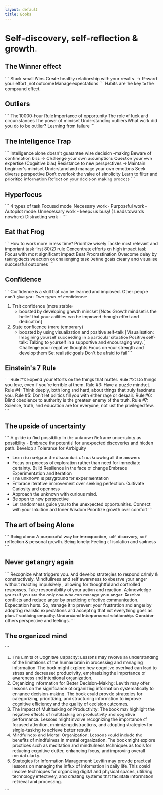 ```yaml
---
layout: default
title: Books
---
```


# Self-discovery, self-reflection & growth.

## The Winner effect
´´´
‌Stack small Wins
‌Create healthy relationship with your results.
      -> Reward your effort ,not outcome 
‌Manage expectations 
´´´
Habits are the key to the compound effect.

## Outliers
´´´
‌The 10000-hour Rule
‌Importance of opportunity
‌The role of luck and circumstances
‌The power of mindset
‌Understanding outliers
     What work did you do to be outlier?
‌Learning from failure
´´´
## The Intelligence Trap
´´´
‌Intelligence alone doesn't guarantee wise decision -making
‌Beware of confirmation bias 
     -> Challenge your own assumptions
‌Question your own expertise (Cognitive bias)
     Resistance to new perspectives
    -> Maintain beginner's mindset 
‌Understand and manage your own emotions
‌Seek diverse perspective
‌Don't overlook the value of simplicity
‌Learn to filter and prioritize information
‌Reflect on your decision making process
´´´
## Hyperfocus
´´´
4 types of task
Focused mode:
‌Necessary work -
‌Purposeful work - 
Autopilot mode:
‌Unnecessary work - keeps us busy!
                                   ( Leads towards nowhere)
‌Distracting work - 
´´´
## Eat that Frog
´´´
How to work more in less time?
‌Prioritize wisely
      Tackle most relevant and important task first
‌80/20 rule
       Concentrate efforts on high impact task
       Focus with most significant impact
‌Beat Procrastination
       Overcome delay by taking decisive action on            challenging task
‌Define goals clearly and visualise successful outcomes 
´´´
## Confidence
´´´
‌Confidence is a skill that can be learned and improved. Other people can't give you.
‌Two types of confidence:
1. Trait confidence (more stable)
     - boosted by developing growth mindset 
     [Note: Growth mindset is the belief that your abilities can be improved through effort and dedication]
2. State confidence (more temporary)
    - boosted by using visualization and positive self-talk 
[ Visualisation: Imagining yourself succeeding in a particular situation
Positive self-talk: Talking to yourself in a supportive and encouraging way.
]
‌Challenge your negative thoughts
‌Focus on your strength and develop them
‌Set realistic goals
‌Don't be afraid to fail
´´´
## Einstein's 7 Rule
´´´
Rule #1: Expend your efforts on the things that matter.
Rule #2: Do things you love, even if you’re terrible at them.
Rule #3: Have a puzzle mindset.
Rule #4: Think deeply, both long and hard, about things that truly fascinate you.
Rule #5: Don’t let politics fill you with either rage or despair.
Rule #6: Blind obedience to authority is the greatest enemy of the truth.
Rule #7: Science, truth, and education are for everyone, not just the privileged few.
´´´

## The upside of uncertainty 
´´´
A guide to find possibility in the unknown 
‌Reframe uncertainty as possibility
     - Embrace the potential for unexpected discoveries and hidden path.
‌Develop a Tolerance for Ambiguity
   - Learn to navigate the discomfort of not knowing all the answers 
   - Focus on process of exploration rather than need  for immediate certainty.
‌Build Resilience in the face of change
‌Embrace Experimentation and Iteration
   - The unknown is playground for experimentation.
   - Embrace iterative improvement over seeking perfection.
‌Cultivate Curiosity and openness
   - Approach the unknown with curious mind.
   - Be open to new perspective
   - Let randomness guide you to the unexpected opportunities.
‌Connect with your Intuition and Inner Wisdom
‌Prioritize growth over comfort
´´´
## The art of being Alone
´´´
‌Being alone: A purposeful way for introspection, self-discovery, self-reflection & personal growth.
‌Being lonely: Feeling of isolation and sadness 
´´´
## Never get angry again
´´´
‌Recognize what triggers you. And develop strategies to respond calmly & constructively.
‌Mindfullness and self awareness to obesrve your anger without reacting impulsively , allowing for thoughtful and controlled responses.
‌Take responsibility of your action and reaction.
‌Acknowledge yourself you are the only one who can manage your anger.
‌Resolve conflicts and reduce anger by practicing effective communication.
‌Expectation hurts. So, manage it to prevent your frustration and anger by adopting realistic expectations and accepting that not everything goes as plan.
‌Practicing empathy. Understand Interpersonal relationship. Consider others perspective and feelings.
´´´
## The organized mind
´´´
1. The Limits of Cognitive Capacity:
Lessons may involve an understanding of the limitations of the human brain in processing and managing information.
The book might explore how cognitive overload can lead to stress and decreased productivity, emphasizing the importance of awareness and intentional organization.
3. Organizing Information for Better Decision-Making:
Levitin may offer lessons on the significance of organizing information systematically to enhance decision-making.
The book could provide strategies for categorizing, prioritizing, and structuring information to improve cognitive efficiency and the quality of decision outcomes.
5. The Impact of Multitasking on Productivity:
The book may highlight the negative effects of multitasking on productivity and cognitive performance.
Lessons might involve recognizing the importance of focused attention, minimizing distractions, and adopting strategies for single-tasking to achieve better results.
7. Mindfulness and Mental Organization:
Lessons could include the benefits of mindfulness in mental organization.
The book might explore practices such as meditation and mindfulness techniques as tools for reducing cognitive clutter, enhancing focus, and improving overall mental clarity.
9. Strategies for Information Management:
Levitin may provide practical lessons on managing the influx of information in daily life.
This could involve techniques for organizing digital and physical spaces, utilizing technology effectively, and creating systems that facilitate information retrieval and processing.

´´´
